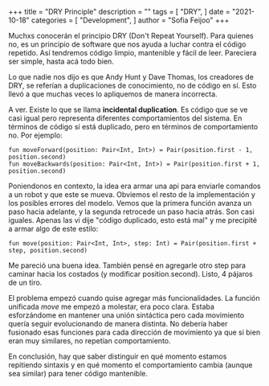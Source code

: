 +++
title = "DRY Principle"
description = ""
tags = [
    "DRY",
]
date = "2021-10-18"
categories = [
    "Development",
]
author = "Sofia Feijoo"
+++


Muchxs conocerán el principio DRY (Don't Repeat Yourself). Para quienes no, es un principio de software que nos ayuda a luchar contra el código repetido. Así tendremos código limpio, mantenible y fácil de leer. Pareciera ser simple, hasta acá todo bien. 

Lo que nadie nos dijo es que Andy Hunt y Dave Thomas, los creadores de DRY, se referían a duplicaciones de conocimiento, no de código en sí. Esto llevó a que muchas veces lo apliquemos de manera incorrecta.  

A ver. Existe lo que se llama **incidental duplication**. Es código que se ve casi igual pero representa diferentes comportamientos del sistema. En términos de código sí está duplicado, pero en términos de comportamiento no. Por ejemplo:  

    fun moveForward(position: Pair<Int, Int>) = Pair(position.first - 1, position.second)
    fun moveBackwards(position: Pair<Int, Int>) = Pair(position.first + 1, position.second)

Poniendonos en contexto, la idea era armar una api para enviarle comandos a un robot y que este se mueva. Obviemos el resto de la implementación y los posibles errores del modelo. Vemos que la primera función avanza un paso hacia adelante, y la segunda retrocede un paso hacia atrás. Son casi iguales. Apenas las vi dije "código duplicado, esto está mal" y me precipité a armar algo de este estilo:

    fun move(position: Pair<Int, Int>, step: Int) = Pair(position.first + step, position.second)

Me pareció una buena idea. También pensé en agregarle otro step para caminar hacia los costados (y modificar position.second). Listo, 4 pájaros de un tiro.

El problema empezó cuando quise agregar más funcionalidades. La función unificada *move* me empezó a molestar, era poco clara. Estaba esforzándome en mantener una unión sintáctica pero cada movimiento quería seguir evolucionando de manera distinta. No debería haber fusionado esas funciones para cada dirección de movimiento ya que si bien eran muy similares, no repetían comportamiento. 

En conclusión, hay que saber distinguir en qué momento estamos repitiendo sintaxis y en qué momento el comportamiento cambia (aunque sea similar) para tener código mantenible.
